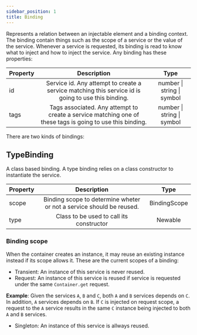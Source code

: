 ```yaml
---
sidebar_position: 1
title: Binding
---
```


Represents a relation between an injectable element and a binding context. The binding contain things such as the scope of a service or the value of the service. Whenever a service is requested, its binding is read to know what to inject and how to inject the service. Any binding has these properties:

| Property    | Description                                                                                               | Type                         |
| :---        | :----:                                                                                                    | :---:                        |
| id          | Service id. Any attempt to create a service matching this service id is going to use this binding.        | number \| string \| symbol   |
| tags        | Tags associated. Any attempt to create a service matching one of these tags is going to use this binding. | number \| string \| symbol   |

There are two kinds of bindings:

## TypeBinding

A class based binding. A type binding relies on a class constructor to instantiate the service.

| Property    | Description                                                                                               | Type                         |
| :---        | :----:                                                                                                    | :---:                        |
| scope       | Binding scope to determine wheter or not a service should be reused.                                      | BindingScope                 |
| type        | Class to be used to call its constructor                                                                  | Newable                      |

### Binding scope

When the container creates an instance, it may reuse an existing instance instead if its scope allows it. These are the current scopes of a binding:

- Transient: An instance of this service is never reused.
- Request: An instance of this service is reused if service is requested under the same `Container.get` request.

**Example**: Given the services `A`, `B` and `C`, both `A` and `B` services depends on `C`. In addition, `A` services depends on `B`. If `C` is injected on request scope, a request to the `A` service results in the same `C` instance being injected to both `A` and `B` services.

- Singleton: An instance of this service is allways reused.
